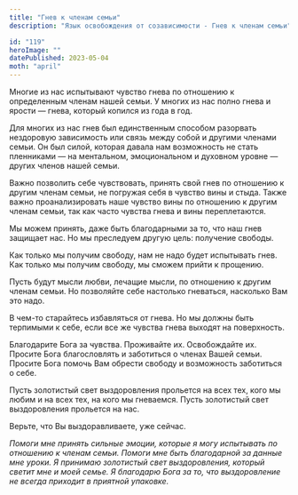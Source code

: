 ```yaml
---
title: "Гнев к членам семьи"
description: "Язык освобождения от созависимости - Гнев к членам семьи"

id: "119"
heroImage: ""
datePublished: 2023-05-04
moth: "april"
---
```


Многие из нас испытывают чувство гнева по отношению к определенным членам
нашей семьи. У многих из нас полно гнева и ярости — гнева, который копился из
года в год.

Для многих из нас гнев был единственным способом разорвать нездоровую
зависимость или связь между собой и другими членами семьи. Он был силой,
которая давала нам возможность не стать пленниками — на ментальном,
эмоциональном и духовном уровне — других членов нашей семьи.

Важно позволить себе чувствовать, принять свой гнев по отношению к другим
членам семьи, не погружая себя в чувство вины и стыда. Также важно
проанализировать наше чувство вины по отношению к другим членам семьи, так как
часто чувства гнева и вины переплетаются.

Мы можем принять, даже быть благодарными за то, что наш гнев защищает нас. Но
мы преследуем другую цель: получение свободы.

Как только мы получим свободу, нам не надо будет испытывать гнев. Как только
мы получим свободу, мы сможем прийти к прощению.

Пусть будут мысли любви, лечащие мысли, по отношению к другим членам семьи. Но
позволяйте себе настолько гневаться, насколько Вам это надо.

В чем-то старайтесь избавляться от гнева. Но мы должны быть терпимыми к себе,
если все же чувства гнева выходят на поверхность.

Благодарите Бога за чувства. Проживайте их. Освобождайте их. Просите Бога
благословлять и заботиться о членах Вашей семьи. Просите Бога помочь Вам
обрести свободу и возможность заботиться о себе.

Пусть золотистый свет выздоровления прольется на всех тех, кого мы любим и на
всех тех, на кого мы гневаемся. Пусть золотистый свет выздоровления прольется
на нас.

Верьте, что Вы выздоравливаете, уже сейчас.

_Помоги_ _мне_ _принять_ _сильные_ _эмоции,_ _которые_ _я_ _могу_ _испытывать_
_по_ _отношению_ _к_ _членам_ _семьи._ _Помоги_ _мне_ _быть_ _благодарной_
_за_ _данные_ _мне_ _уроки._ _Я_ _принимаю_ _золотистый_ _свет_
_выздоровления,_ _который_ _светит_ _мне_ _и_ _моей_ _семье._ _Я_ _благодарю_
_Бога_ _за_ _то,_ _что_ _выздоровление_ _не_ _всегда_ _приходит_ _в_
_приятной_ _упаковке._
